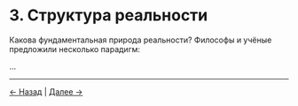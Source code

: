 # 3. Структура реальности

Какова фундаментальная природа реальности? Философы и учёные предложили несколько парадигм:

...

---
<div class="navigation-links">
<a href="../02_Вопрос_о_существовании/" class="nav-link prev-link">← Назад</a> | <a href="../04_Роль_сознания/" class="nav-link next-link">Далее →</a>
</div>
